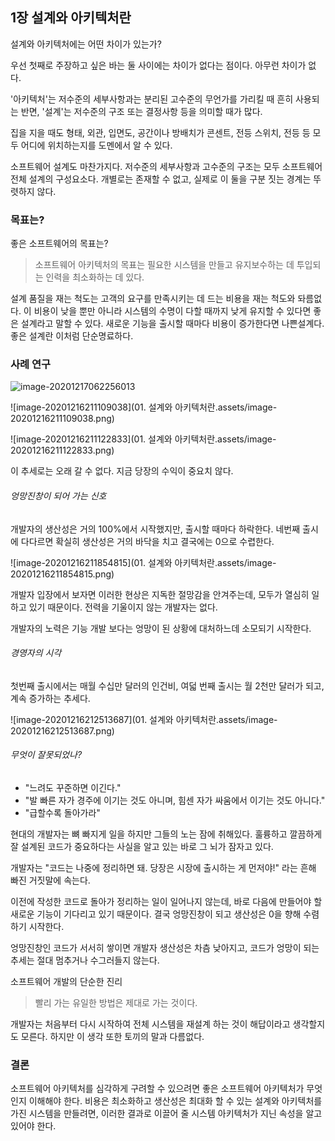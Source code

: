 ## 1장 설계와 아키텍처란

설계와 아키텍처에는 어떤 차이가 있는가?

우선 첫째로 주장하고 싶은 바는 둘 사이에는 차이가 없다는 점이다. 아무런 차이가 없다.

'아키텍처'는 저수준의 세부사항과는 분리된 고수준의 무언가를 가리킬 때 흔히 사용되는 반면, '설계'는 저수준의 구조 또는 결정사항 등을 의미할 때가 많다.

집을 지을 때도 형태, 외관, 입면도, 공간이나 방배치가 콘센트, 전등 스위치, 전등 등 모두 어디에 위치하는지를 도멘에서 알 수 있다.

소프트웨어 설계도 마찬가지다. 저수준의 세부사항과 고수준의 구조는 모두 소프트웨어 전체 설계의 구성요소다. 개별로는 존재할 수 없고, 실제로 이 둘을 구분 짓는 경계는 뚜렷하지 않다.

### 목표는?

좋은 소프트웨어의 목표는?

> 소프트웨어 아키텍처의 목표는 필요한 시스템을 만들고 유지보수하는 데 투입되는 인력을 최소화하는 데 있다.

설계 품질을 재는 척도는 고객의 요구를 만족시키는 데 드는 비용을 재는 척도와 돠름없다. 이 비용이 낮을 뿐만 아니라 시스템의 수명이 다할 때까지 낮게 유지할 수 있다면 좋은 설계라고 말할 수 있다. 새로운 기능을 출시할 때마다 비용이 증가한다면 나쁜설계다. 좋은 설계란 이처럼 단순명료하다.



### 사례 연구

![image-20201217062256013](01.%20%E1%84%89%E1%85%A5%E1%86%AF%E1%84%80%E1%85%A8%E1%84%8B%E1%85%AA%20%E1%84%8B%E1%85%A1%E1%84%8F%E1%85%B5%E1%84%90%E1%85%A6%E1%86%A8%E1%84%8E%E1%85%A5%E1%84%85%E1%85%A1%E1%86%AB.assets/image-20201217062256013.png)





![image-20201216211109038](01. 설계와 아키텍처란.assets/image-20201216211109038.png)

![image-20201216211122833](01. 설계와 아키텍처란.assets/image-20201216211122833.png)

이 추세로는 오래 갈 수 없다. 지금 당장의 수익이 중요치 않다.

###### 엉망진창이 되어 가는 신호

개발자의 생산성은 거의 100%에서 시작했지만, 출시할 때마다 하락한다. 네번째 출시에 다다르면 확실히 생산성은 거의 바닥을 치고 결국에는 0으로 수렵한다.

![image-20201216211854815](01. 설계와 아키텍처란.assets/image-20201216211854815.png)

개발자 입장에서 보자면 이러한 현상은 지독한 절망감을 안겨주는데, 모두가 열심히 일하고 있기 때문이다. 전력을 기울이지 않는 개발자는 없다.

개발자의 노력은 기능 개발 보다는 엉망이 된 상황에 대처하느데 소모되기 시작한다.

###### 경영자의 시각

첫번째 출시에서는 매월 수십만 달러의 인건비, 여덟 번째 출시는 월 2천만 달러가 되고, 계속 증가하는 추세다.



![image-20201216212513687](01. 설계와 아키텍처란.assets/image-20201216212513687.png)



###### 무엇이 잘못되었나?

* "느려도 꾸준하면 이긴다."
* "발 빠른 자가 경주에 이기는 것도 아니며, 힘센 자가 싸움에서 이기는 것도 아니다."
* "급할수록 돌아가라"

현대의 개발자는 뼈 빠지게 일을 하지만 그들의 노는 잠에 취해있다. 훌륭하고 깔끔하게 잘 설계된 코드가 중요하다는 사실을 알고 있는 바로 그 뇌가 잠자고 있다.

개발자는 "코드는 나중에 정리하면 돼. 당장은 시장에 출시하는 게 먼저야!" 라는 흔해 빠진 거짓말에 속는다.

이전에 작성한 코드로 돌아가 정리하는 일이 일어나지 않는데, 바로 다음에 만들어야 할 새로운 기능이 기다리고 있기 때문이다. 결국 엉망진창이 되고 생산성은 0을 향해 수렴하기 시작한다.

엉망진창인 코드가 서서히 쌓이면 개발자 생산성은 차츰 낮아지고, 코드가 엉망이 되는 추세는 절대 멈추거나 수그러들지 않는다.

소프트웨어 개발의 단순한 진리

> 빨리 가는 유일한 방법은 제대로 가는 것이다.

개발자는 처음부터 다시 시작하여 전체 시스템을 재설계 하는 것이 해답이라고 생각할지도 모른다. 하지만 이 생각 또한 토끼의 말과 다름없다.

### 결론

소프트웨어 아키텍처를 심각하게 구려할 수 있으려면 좋은 소프트웨어 아키텍처가 무엇인지 이해해야 한다. 비용은 최소화하고 생산성은 최대화 할 수 있는 설계와 아키텍처를 가진 시스템을 만들려면, 이러한 결과로 이끌어 줄 시스템 아키텍처가 지닌 속성을 알고 있어야 한다.





